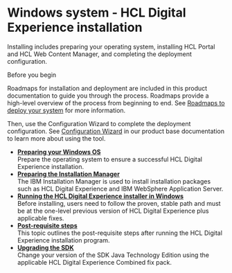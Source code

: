 # Windows system - HCL Digital Experience installation

Installing includes preparing your operating system, installing HCL Portal and HCL Web Content Manager, and completing the deployment configuration.

Before you begin

Roadmaps for installation and deployment are included in this product documentation to guide you through the process. Roadmaps provide a high-level overview of the process from beginning to end. See [Roadmaps to deploy your system](deployment_patterns.html) for more information.

Then, use the Configuration Wizard to complete the deployment configuration. See [Configuration Wizard](../config/cw_overview.html) in our product base documentation to learn more about using the tool.

-   **[Preparing your Windows OS](../install/prep_os-windows.md)**  
Prepare the operating system to ensure a successful HCL Digital Experience installation.
-   **[Preparing the Installation Manager](../install/inst_iim-windows.md)**  
The IBM Installation Manager is used to install installation packages such as HCL Digital Experience and IBM WebSphere Application Server.
-   **[Running the HCL Digital Experience installer in Windows](../install/inst_binaries-windows.md)**  
Before installing, users need to follow the proven, stable path and must be at the one-level previous version of HCL Digital Experience plus applicable fixes.
-   **[Post-requisite steps](../install/inst_next_steps-windows.md)**  
This topic outlines the post-requisite steps after running the HCL Digital Experience installation program.
-   **[Upgrading the SDK](../install/sdk_upgrade-windows.md)**  
Change your version of the SDK Java Technology Edition using the applicable HCL Digital Experience Combined fix pack.


